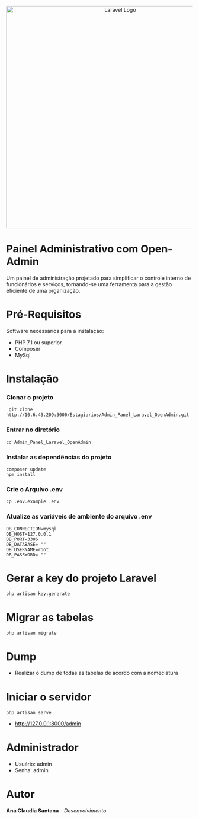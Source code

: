 <p align="center"><a href="https://laravel.com" target="_blank"><img src="https://open-admin.org/gfx/screenshot-list.jpg" width="600" alt="Laravel Logo"></a></p>



# Painel Administrativo com Open-Admin

Um painel de administração projetado para simplificar o controle interno de funcionários e serviços, tornando-se uma ferramenta  para a gestão eficiente de uma organização.

# Pré-Requisitos 

 Software necessários para a instalação:
 
<ul>
 <li>PHP 7.1 ou superior</li>
 <li>Composer</li>
 <li>MySql</li>
</ul>

# Instalação

### Clonar o projeto

```
 git clone http://10.6.43.209:3000/Estagiarios/Admin_Panel_Laravel_OpenAdmin.git 
```
### Entrar no diretório
```
cd Admin_Panel_Laravel_OpenAdmin
```
### Instalar as dependências do projeto
```
composer update 
npm install
```
### Crie o Arquivo .env
```
cp .env.example .env
```
### Atualize as variáveis de ambiente do arquivo .env
```
DB_CONNECTION=mysql
DB_HOST=127.0.0.1
DB_PORT=3306
DB_DATABASE= ""
DB_USERNAME=root
DB_PASSWORD= ""
```

# Gerar a key do projeto Laravel
```
php artisan key:generate
```

# Migrar as tabelas 
```
php artisan migrate
```
# Dump

- Realizar o dump de todas as tabelas de acordo com a nomeclatura

# Iniciar o servidor

```
php artisan serve
```
 - http://127.0.0.1:8000/admin
 
# Administrador

- Usuário: admin
- Senha: admin

# Autor
**Ana Claudia Santana** - *Desenvolvimento* 



